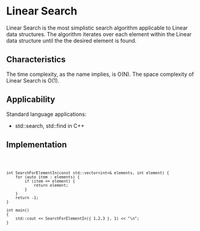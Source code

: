 # Linear Search

Linear Search is the most simplistic search algorithm applicable to Linear data structures. The algorithm iterates over each element within the Linear data structure until the the desired element is found. 

## Characteristics

The time complexity, as the name implies, is O(N). The space complexity of Linear Search is O(1).

## Applicability
Standard language applications:
- std::search, std::find in C++

## Implementation
<code>

    int SearchForElementIn(const std::vector<int>& elements, int element) {
        for (auto item : elements) {
            if (item == element) {
                return element;
            }
        }
        return -1;
    }

    int main()
    {
        std::cout << SearchForElementIn({ 1,2,3 }, 1) << "\n";
    }

</code>
